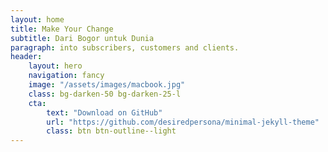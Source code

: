 ```yaml
---
layout: home
title: Make Your Change
subtitle: Dari Bogor untuk Dunia
paragraph: into subscribers, customers and clients.
header:
    layout: hero
    navigation: fancy
    image: "/assets/images/macbook.jpg"
    class: bg-darken-50 bg-darken-25-l
    cta:
        text: "Download on GitHub"
        url: "https://github.com/desiredpersona/minimal-jekyll-theme"
        class: btn btn-outline--light
---
```

